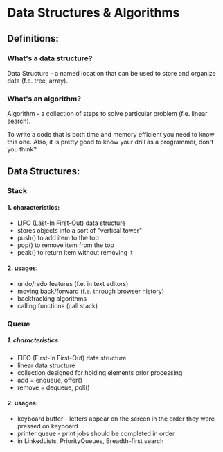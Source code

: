 # Data Structures & Algorithms

## Definitions:
### What's a data structure?
Data Structure - a named location that can be used to store and organize data (f.e. tree, array).

### What's an algorithm?
Algorithm - a collection of steps to solve particular problem (f.e. linear search).


To write a code that is both time and memory efficient you need to know this one. 
Also, it is pretty good to know your drill as a programmer, don't you think?


## Data Structures:
### Stack
#### 1. characteristics:
- LIFO (Last-In First-Out) data structure 
- stores objects into a sort of "vertical tower"
- push() to add item to the top
- pop() to remove item from the top
- peak() to return item without removing it

#### 2. usages:
- undo/redo features (f.e. in text editors)
- moving back/forward (f.e. through browser history)
- backtracking algorithms
- calling functions (call stack)

### Queue
##### 1. characteristics
- FIFO (First-In First-Out) data structure
- linear data structure
- collection designed for holding elements prior processing
- add = enqueue, offer()
- remove = dequeue, poll()

#### 2. usages:
- keyboard buffer - letters appear on the screen in the order they were pressed on keyboard
- printer queue - print jobs should be completed in order
- in LinkedLists, PriorityQueues, Breadth-first search


